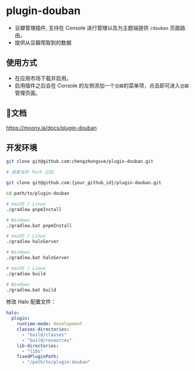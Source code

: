 # plugin-douban

* 豆瓣管理插件, 支持在 Console 进行管理以及为主题端提供 `/douban` 页面路由。
* 提供从豆瓣爬取到的数据

## 使用方式
* 在应用市场下载并启用。
* 启用插件之后会在 Console 的左侧添加一个`豆瓣`的菜单项，点击即可进入`豆瓣`管理页面。

## 📃文档
https://moony.la/docs/plugin-douban

## 开发环境

```bash
git clone git@github.com:chengzhongxue/plugin-douban.git

# 或者当你 fork 之后

git clone git@github.com:{your_github_id}/plugin-douban.git
```

```bash
cd path/to/plugin-douban
```

```bash
# macOS / Linux
./gradlew pnpmInstall

# Windows
./gradlew.bat pnpmInstall
```

```bash
# macOS / Linux
./gradlew haloServer

# Windows
./gradlew.bat haloServer
```

```bash
# macOS / Linux
./gradlew build

# Windows
./gradlew.bat build
```

修改 Halo 配置文件：

```yaml
halo:
  plugin:
    runtime-mode: development
    classes-directories:
      - "build/classes"
      - "build/resources"
    lib-directories:
      - "libs"
    fixedPluginPath:
      - "/path/to/plugin-douban"
```

